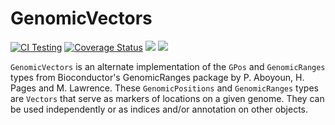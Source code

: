 # GenomicVectors

[![CI Testing](https://github.com/phaverty/GenomicVectors.jl/workflows/CI/badge.svg)](https://github.com/phaverty/GenomicVectors.jl/actions?query=workflow%3ACI+branch%3Amain)
[![Coverage Status](https://codecov.io/github/phaverty/GenomicVectors.jl/coverage.svg?branch=master)](https://codecov.io/github/phaverty/GenomicVectors.jl?branch=master)
[![](https://img.shields.io/badge/docs-latest-blue.svg)](https://phaverty.github.io/GenomicVectors.jl/latest)
[![](https://img.shields.io/badge/docs-stable-blue.svg)](https://phaverty.github.io/GenomicVectors.jl/stable)

`GenomicVectors` is an alternate implementation of the `GPos` and `GenomicRanges` types from
Bioconductor's GenomicRanges package by P. Aboyoun, H. Pages and M. Lawrence. These `GenomicPositions` and
`GenomicRanges` types are `Vectors` that serve as markers of locations on a given genome. They can be used
independently or as indices and/or annotation on other objects.
